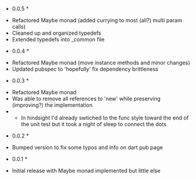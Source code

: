 * 0.0.5 *
- Refactored Maybe monad (added currying to most (all?) multi param calls)
- Cleaned up and organized typedefs
- Extended typedefs into _common file

* 0.0.4 *
- Refactored Maybe monad (move instance methods and minor changes)
- Updated pubspec to 'hopefully' fix dependency brittleness

* 0.0.3 *
- Refactored Maybe monad
- Was able to remove all references to 'new' while preserving (improving?) the implementation
- - In hindsight I'd already swtiched to the func style toward the end of the unit test but it took a night of sleep to connect the dots

* 0.0.2 *
- Bumped version to fix some typos and info on dart pub page
 
* 0.0.1 *
- Initial release with Maybe monad implemented but little else